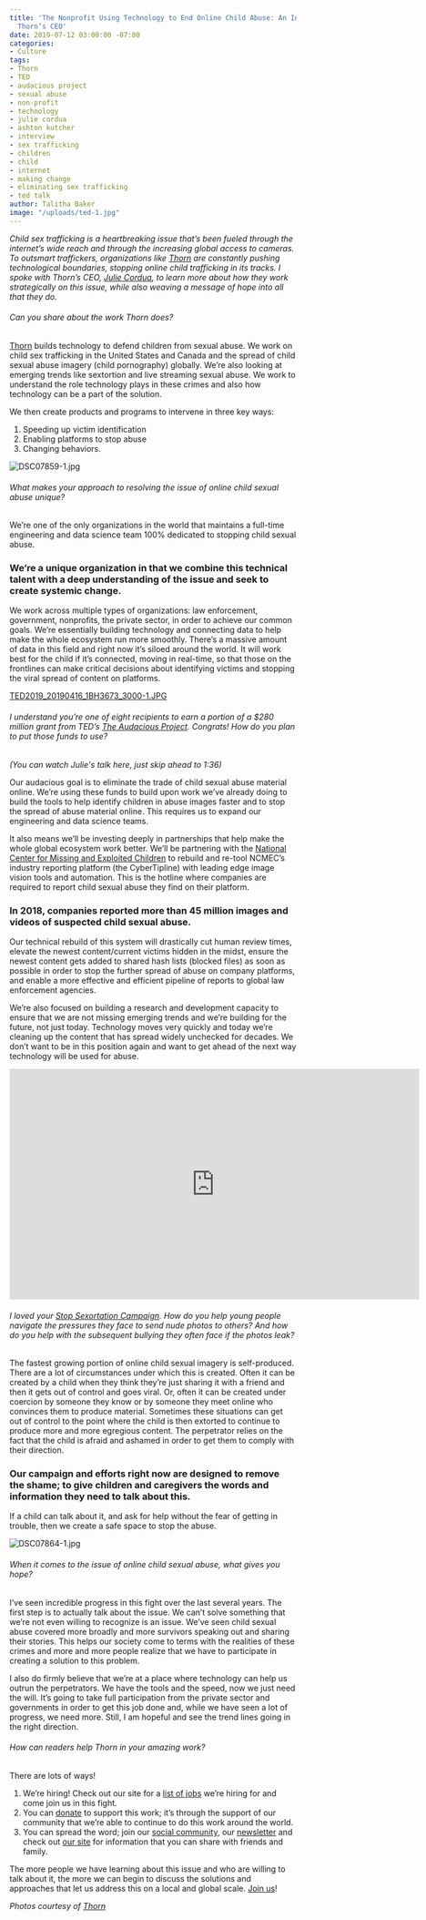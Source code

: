 ```yaml
---
title: 'The Nonprofit Using Technology to End Online Child Abuse: An Interview with
  Thorn’s CEO'
date: 2019-07-12 03:00:00 -07:00
categories:
- Culture
tags:
- Thorn
- TED
- audacious project
- sexual abuse
- non-profit
- technology
- julie cordua
- ashton kutcher
- interview
- sex trafficking
- children
- child
- internet
- making change
- eliminating sex trafficking
- ted talk
author: Talitha Baker
image: "/uploads/ted-1.jpg"
---
```


_Child sex trafficking is a heartbreaking issue that’s been fueled through the internet’s wide reach and through the increasing global access to cameras. To outsmart traffickers, organizations like [Thorn](https://www.thorn.org/) are constantly pushing technological boundaries, stopping online child trafficking in its tracks. I spoke with Thorn’s CEO, [Julie Cordua](https://www.thorn.org/about-our-fight-against-sexual-exploitation-of-children/), to learn more about how they work strategically on this issue, while also weaving a message of hope into all that they do._

###### Can you share about the work Thorn does?

[Thorn](https://www.thorn.org/) builds technology to defend children from sexual abuse. We work on child sex trafficking in the United States and Canada and the spread of child sexual abuse imagery (child pornography) globally. We’re also looking at emerging trends like sextortion and live streaming sexual abuse. We work to understand the role technology plays in these crimes and also how technology can be a part of the solution. 

We then create products and programs to intervene in three key ways:
1. Speeding up victim identification
2. Enabling platforms to stop abuse 
3. Changing behaviors.   

![DSC07859-1.jpg](/uploads/DSC07859-1.jpg)

###### What makes your approach to resolving the issue of online child sexual abuse unique?

We’re one of the only organizations in the world that maintains a full-time engineering and data science team 100% dedicated to stopping child sexual abuse. 

### We’re a unique organization in that we combine this technical talent with a deep understanding of the issue and seek to create systemic change.

We work across multiple types of organizations: law enforcement, government, nonprofits, the private sector, in order to achieve our common goals. We’re essentially building technology and connecting data to help make the whole ecosystem run more smoothly. There’s a massive amount of data in this field and right now it’s siloed around the world. It will work best for the child if it’s connected, moving in real-time, so that those on the frontlines can make critical decisions about identifying victims and stopping the viral spread of content on platforms.    

[TED2019_20190416_1BH3673_3000-1.JPG](/uploads/TED2019_20190416_1BH3673_3000-1.JPG)

###### I understand you’re one of eight recipients to earn a portion of a $280 million grant from TED’s [The Audacious Project](https://audaciousproject.org/). Congrats! How do you plan to put those funds to use? 

_(You can watch Julie's talk here, just skip ahead to 1:36)_ 

Our audacious goal is to eliminate the trade of child sexual abuse material online. We’re using these funds to build upon work we’ve already doing to build the tools to help identify children in abuse images faster and to stop the spread of abuse material online. This requires us to expand our engineering and data science teams.  

It also means we’ll be investing deeply in partnerships that help make the whole global ecosystem work better. We’ll be partnering with the [National Center for Missing and Exploited Children](http://www.missingkids.com/) to rebuild and re-tool NCMEC’s industry reporting platform (the CyberTipline) with leading edge image vision tools and automation. This is the hotline where companies are required to report child sexual abuse they find on their platform. 

### In 2018, companies reported more than 45 million images and videos of suspected child sexual abuse. 

Our technical rebuild of this system will drastically cut human review times, elevate the newest content/current victims hidden in the midst, ensure the newest content gets added to shared hash lists (blocked files) as soon as possible in order to stop the further spread of abuse on company platforms, and enable a more effective and efficient pipeline of reports to global law enforcement agencies.    

We’re also focused on building a research and development capacity to ensure that we are not missing emerging trends and we’re building for the future, not just today. Technology moves very quickly and today we’re cleaning up the content that has spread widely unchecked for decades.  We don’t want to be in this position again and want to get ahead of the next way technology will be used for abuse.

<iframe width="720" height="405" src="https://www.youtube.com/embed/x7cwR2G-5Ng" frameborder="0" allow="accelerometer; autoplay; encrypted-media; gyroscope; picture-in-picture" allowfullscreen></iframe>

<br>

###### I loved your [Stop Sexortation Campaign](https://www.thorn.org/sextortion/). How do you help young people navigate the pressures they face to send nude photos to others? And how do you help with the subsequent bullying they often face if the photos leak? 

The fastest growing portion of online child sexual imagery is self-produced. There are a lot of circumstances under which this is created. Often it can be created by a child when they think they’re just sharing it with a friend and then it gets out of control and goes viral. Or, often it can be created under coercion by someone they know or by someone they meet online who convinces them to produce material. Sometimes these situations can get out of control to the point where the child is then extorted to continue to produce more and more egregious content. The perpetrator relies on the fact that the child is afraid and ashamed in order to get them to comply with their direction. 

### Our campaign and efforts right now are designed to remove the shame; to give children and caregivers the words and information they need to talk about this. 

If a child can talk about it, and ask for help without the fear of getting in trouble, then we create a safe space to stop the abuse. 

![DSC07864-1.jpg](/uploads/DSC07864-1.jpg)

###### When it comes to the issue of online child sexual abuse, what gives you hope?

I’ve seen incredible progress in this fight over the last several years. The first step is to actually talk about the issue. We can’t solve something that we’re not even willing to recognize is an issue. We’ve seen child sexual abuse covered more broadly and more survivors speaking out and sharing their stories. This helps our society come to terms with the realities of these crimes and more and more people realize that we have to participate in creating a solution to this problem. 

I also do firmly believe that we’re at a place where technology can help us outrun the perpetrators. We have the tools and the speed, now we just need the will. It’s going to take full participation from the private sector and governments in order to get this job done and, while we have seen a lot of progress, we need more. Still, I am hopeful and see the trend lines going in the right direction.

###### How can readers help Thorn in your amazing work?

There are lots of ways! 

1. We’re hiring! Check out our site for a [list of jobs](https://www.thorn.org/careers/) we’re hiring for and come join us in this fight. 
2. You can [donate](https://www.thorn.org/donate/) to support this work; it’s through the support of our community that we’re able to continue to do this work around the world.  
3. You can spread the word; join our [social community](https://www.facebook.com/wearethorn), our [newsletter](https://www.thorn.org/join-us/) and check out [our site](https://www.thorn.org/) for information that you can share with friends and family. 

The more people we have learning about this issue and who are willing to talk about it, the more we can begin to discuss the solutions and approaches that let us address this on a local and global scale. [Join us](https://www.thorn.org/join-us/)!

_Photos courtesy of [Thorn](https://www.thorn.org/)_